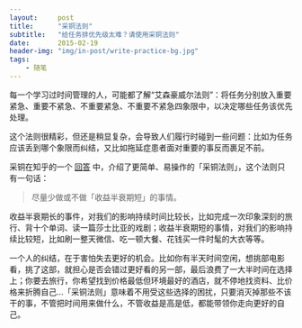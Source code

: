 ```yaml
---
layout:     post
title:      "采铜法则"
subtitle:   "给任务排优先级太难？请使用采铜法则"
date:       2015-02-19
header-img: "img/in-post/write-practice-bg.jpg"
tags:
    - 随笔
---
```


每一个学习过时间管理的人，可能都了解“艾森豪威尔法则”：将任务分别放入重要紧急、重要不紧急、不重要紧急、不重要不紧急四象限中，以决定哪些任务该优先处理。

这个法则很精彩，但还是稍显复杂，会导致人们履行时碰到一些问题：比如为任务应该丢到哪个象限而纠结，又比如拖延症患者面对重要的事反而裹足不前。

采铜在知乎的一个 [回答](http://daily.zhihu.com/story/2224051) 中，介绍了更简单、易操作的「采铜法则」，这个法则只有一句话：
>尽量少做或不做「收益半衰期短」的事情。

收益半衰期长的事件，对我们的影响持续时间比较长，比如完成一次印象深刻的旅行、背十个单词、读一篇莎士比亚的戏剧；收益半衰期短的事情，对我们的影响持续比较短，比如刷一整天微信、吃一顿大餐、花钱买一件时髦的大衣等等。

一个人的纠结，在于害怕失去更好的机会。比如你有半天时间空闲，想挑部电影看，挑了这部，就担心是否会错过更好看的另一部，最后浪费了一大半时间在选择上；你要去旅行，你希望找到价格最低但环境最好的酒店，就不停地找资料、比价格来折腾自己...「采铜法则」意味着不用受这些选择的困扰，只要消灭掉那些不该干的事，不管把时间用来做什么，不管收益是高是低，都能带领你走向更好的自己。